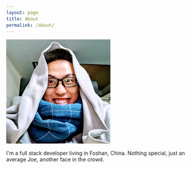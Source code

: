 ```yaml
---
layout: page
title: About
permalink: /about/
---
```

![Li Zhineng](/assets/about/about-me.jpg)

I'm a full stack developer living in Foshan, China. Nothing special, just an average Joe, another face in the crowd.

